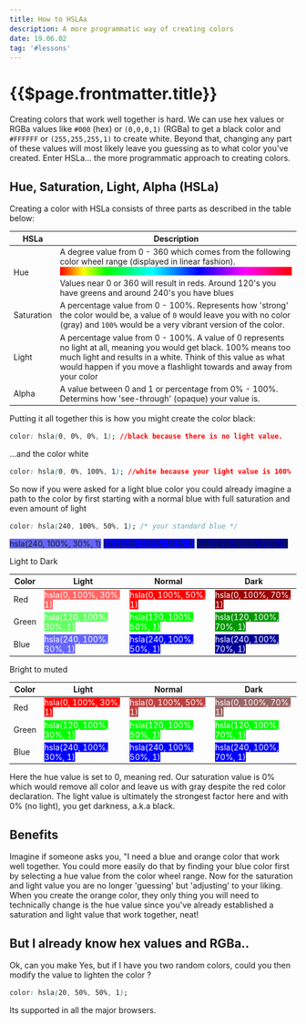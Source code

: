 ```yaml
---
title: How to HSLAa
description: A more programmatic way of creating colors
date: 19.06.02
tag: '#lessons'
---
```


# {{$page.frontmatter.title}}

<Badge :text="$page.frontmatter.date" />
<Badge :text="$page.frontmatter.tag" />
<Tweet />

Creating colors that work well together is hard. We can use hex values or RGBa values like `#000` (hex) or `(0,0,0,1)` (RGBa) to get a black color and `#FFFFFF` or `(255,255,255,1)` to create white. Beyond that, changing any part of these values will most likely leave you guessing as to what color you've created. Enter HSLa... the more programmatic approach to creating colors.

## Hue, Saturation, Light, Alpha (HSLa)

Creating a color with HSLa consists of three parts as described in the table below:

| HSLa       | Description                                                                                                                                                                                                                                                                   |
| ---------- | ----------------------------------------------------------------------------------------------------------------------------------------------------------------------------------------------------------------------------------------------------------------------------- |
| Hue        | A degree value from 0 - 360 which comes from the following color wheel range (displayed in linear fashion). ![An image](../.vuepress/public/images/posts/hsla-hue.png) Values near 0 or 360 will result in reds. Around 120's you have greens and around 240's you have blues |
| Saturation | A percentage value from 0 - 100%. Represents how 'strong' the color would be, a value of `0` would leave you with no color (gray) and `100%` would be a very vibrant version of the color.                                                                                    |
| Light      | A percentage value from 0 - 100%. A value of 0 represents no light at all, meaning you would get black. 100% means too much light and results in a white. Think of this value as what would happen if you move a flashlight towards and away from your color                  |
| Alpha      | A value between 0 and 1 or percentage from 0% - 100%. Determins how 'see-through' (opaque) your value is.                                                                                                                                                                     |

<style>
.wt{color:white;}
.blue-1{background-color:hsla(240, 100%, 50%, 1);}
.blue-2{background-color:hsla(240, 100%, 70%, 1);}
.blue-3{background-color:hsla(240, 100%, 30%, 1);}

.red-1{background-color:hsla(0, 100%, 50%, 1);}
.red-2{background-color:hsla(0, 100%, 70%, 1);}
.red-3{background-color:hsla(0, 100%, 30%, 1);}

.green-1{background-color:hsla(120, 100%, 50%, 1);}
.green-2{background-color:hsla(120, 100%, 70%, 1);}
.green-3{background-color:hsla(120, 100%, 30%, 1);}

/* ======= */

.blue-1.bm{background-color:hsla(240, 100%, 50%, 1);}
.blue-2.bm{background-color:hsla(240, 100%, 50%, 1);}
.blue-3.bm{background-color:hsla(240, 100%, 50%, 1);}

.red-1.bm{background-color:hsla(0, 50%, 50%, 1);}
.red-2.bm{background-color:hsla(0, 100%, 50%, 1);}
.red-3.bm{background-color:hsla(0, 20%, 50%, 1);}

.green-1.bm{background-color:hsla(120, 100%, 50%, 1);}
.green-2.bm{background-color:hsla(120, 100%, 50%, 1);}
.green-3.bm{background-color:hsla(120, 100%, 50%, 1);}
</style>

Putting it all together this is how you might create the color black:

```css
color: hsla(0, 0%, 0%, 1); //black because there is no light value.
```

...and the color white

```css
color: hsla(0, 0%, 100%, 1); //white because your light value is 100%
```

So now if you were asked for a light blue color you could already imagine a path to the color by first starting with a normal blue with full saturation and even amount of light

```css
color: hsla(240, 100%, 50%, 1); /* your standard blue */
```

<span class="blue-2 white-text">hsla(240, 100%, 30%, 1)</span>
<span class="blue-1 white-text">hsla(240, 100%, 50%, 1)</span>
<span class="blue-3 white-text">hsla(240, 100%, 70%, 1)</span>

Light to Dark

| Color | Light                                                    | Normal                                                  | Dark                                                    |
| ----- | -------------------------------------------------------- | ------------------------------------------------------- | ------------------------------------------------------- |
| Red   | <span class="red-2 wt ">hsla(0, 100%, 30%, 1)</span>     | <span class="red-1 wt">hsla(0, 100%, 50%, 1)</span>     | <span class="red-3 wt">hsla(0, 100%, 70%, 1)</span>     |
| Green | <span class="green-2 wt ">hsla(120, 100%, 30%, 1)</span> | <span class="green-1 wt">hsla(120, 100%, 50%, 1)</span> | <span class="green-3 wt">hsla(120, 100%, 70%, 1)</span> |
| Blue  | <span class="blue-2 wt">hsla(240, 100%, 30%, 1)</span>   | <span class="blue-1 wt">hsla(240, 100%, 50%, 1)</span>  | <span class="blue-3 wt">hsla(240, 100%, 70%, 1)</span>  |

Bright to muted

| Color | Light                                                      | Normal                                                     | Dark                                                       |
| ----- | ---------------------------------------------------------- | ---------------------------------------------------------- | ---------------------------------------------------------- |
| Red   | <span class="red-2 wt bm">hsla(0, 100%, 30%, 1)</span>     | <span class="red-1 wt bm">hsla(0, 100%, 50%, 1)</span>     | <span class="red-3 wt bm">hsla(0, 100%, 70%, 1)</span>     |
| Green | <span class="green-2 wt bm">hsla(120, 100%, 30%, 1)</span> | <span class="green-1 wt bm">hsla(120, 100%, 50%, 1)</span> | <span class="green-3 wt bm">hsla(120, 100%, 70%, 1)</span> |
| Blue  | <span class="blue-2 wt bm">hsla(240, 100%, 30%, 1)</span>  | <span class="blue-1 wt bm">hsla(240, 100%, 50%, 1)</span>  | <span class="blue-3 wt bm">hsla(240, 100%, 70%, 1)</span>  |

Here the hue value is set to 0, meaning red. Our saturation value is 0% which would remove all color and leave us with gray despite the red color declaration. The light value is ultimately the strongest factor here and with 0% (no light), you get darkness, a.k.a black.

## Benefits

Imagine if someone asks you, "I need a blue and orange color that work well together. You could more easily do that by finding your blue color first by selecting a hue value from the color wheel range. Now for the saturation and light value you are no longer 'guessing' but 'adjusting' to your liking. When you create the orange color, they only thing you will need to technically change is the hue value since you've already established a saturation and light value that work together, neat!

## But I already know hex values and RGBa..

Ok, can you make
Yes, but if I have you two random colors, could you then modify the value to lighten the color ?

```css
color: hsla(20, 50%, 50%, 1);
```

Its supported in all the major browsers.
